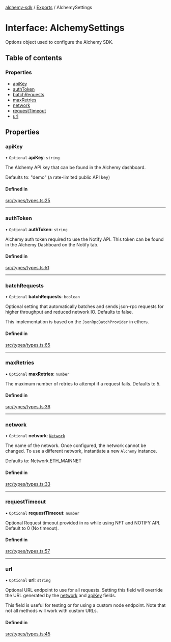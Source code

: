 [alchemy-sdk](../README.md) / [Exports](../modules.md) / AlchemySettings

# Interface: AlchemySettings

Options object used to configure the Alchemy SDK.

## Table of contents

### Properties

- [apiKey](AlchemySettings.md#apikey)
- [authToken](AlchemySettings.md#authtoken)
- [batchRequests](AlchemySettings.md#batchrequests)
- [maxRetries](AlchemySettings.md#maxretries)
- [network](AlchemySettings.md#network)
- [requestTimeout](AlchemySettings.md#requesttimeout)
- [url](AlchemySettings.md#url)

## Properties

### apiKey

• `Optional` **apiKey**: `string`

The Alchemy API key that can be found in the Alchemy dashboard.

Defaults to: "demo" (a rate-limited public API key)

#### Defined in

[src/types/types.ts:25](https://github.com/alchemyplatform/alchemy-sdk-js/blob/c7197b9/src/types/types.ts#L25)

___

### authToken

• `Optional` **authToken**: `string`

Alchemy auth token required to use the Notify API. This token can be found
in the Alchemy Dashboard on the Notify tab.

#### Defined in

[src/types/types.ts:51](https://github.com/alchemyplatform/alchemy-sdk-js/blob/c7197b9/src/types/types.ts#L51)

___

### batchRequests

• `Optional` **batchRequests**: `boolean`

Optional setting that automatically batches and sends json-rpc requests for
higher throughput and reduced network IO. Defaults to false.

This implementation is based on the `JsonRpcBatchProvider` in ethers.

#### Defined in

[src/types/types.ts:65](https://github.com/alchemyplatform/alchemy-sdk-js/blob/c7197b9/src/types/types.ts#L65)

___

### maxRetries

• `Optional` **maxRetries**: `number`

The maximum number of retries to attempt if a request fails. Defaults to 5.

#### Defined in

[src/types/types.ts:36](https://github.com/alchemyplatform/alchemy-sdk-js/blob/c7197b9/src/types/types.ts#L36)

___

### network

• `Optional` **network**: [`Network`](../enums/Network.md)

The name of the network. Once configured, the network cannot be changed. To
use a different network, instantiate a new `Alchemy` instance.

Defaults to: Network.ETH_MAINNET

#### Defined in

[src/types/types.ts:33](https://github.com/alchemyplatform/alchemy-sdk-js/blob/c7197b9/src/types/types.ts#L33)

___

### requestTimeout

• `Optional` **requestTimeout**: `number`

Optional Request timeout provided in `ms` while using NFT and NOTIFY API.
Default to 0 (No timeout).

#### Defined in

[src/types/types.ts:57](https://github.com/alchemyplatform/alchemy-sdk-js/blob/c7197b9/src/types/types.ts#L57)

___

### url

• `Optional` **url**: `string`

Optional URL endpoint to use for all requests. Setting this field will
override the URL generated by the [network](AlchemySettings.md#network) and [apiKey](AlchemySettings.md#apikey) fields.

This field is useful for testing or for using a custom node endpoint. Note
that not all methods will work with custom URLs.

#### Defined in

[src/types/types.ts:45](https://github.com/alchemyplatform/alchemy-sdk-js/blob/c7197b9/src/types/types.ts#L45)
